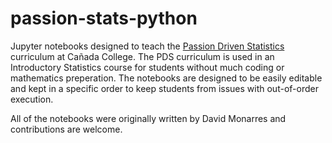 # passion-stats-python

Jupyter notebooks designed to teach the [Passion Driven Statistics](https://passiondrivenstatistics.wescreates.wesleyan.edu) curriculum at Cañada College. The PDS curriculum is used in an Introductory Statistics course for students without much coding or mathematics preperation. The notebooks are designed to be easily editable and kept in a specific order to keep students from issues with out-of-order execution. 

All of the notebooks were originally written by David Monarres and contributions are welcome. 
